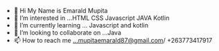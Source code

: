 - 👋 Hi My Name is Emarald Mupita
- 👀 I’m interested in ...HTML
                           CSS
                           Javascript
                            JAVA
                            Kotlin
- 🌱 I’m currently learning ... Javascript and kotlin
- 💞️ I’m looking to collaborate on ...Java
- 📫 How to reach me ...mupitaemarald87@gmail.com/ +263773417917

<!---
Mupitae/Mupitae is a ✨ special ✨ repository because its `README.md` (this file) appears on your GitHub profile.
You can click the Preview link to take a look at your changes.
--->
